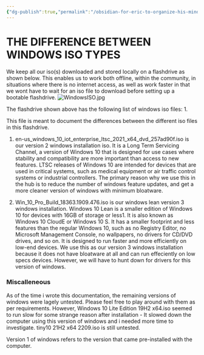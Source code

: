 ```yaml
---
{"dg-publish":true,"permalink":"/obsidian-for-eric-to-organize-his-mind/assets-and-devices/device-maintenance/the-difference-between-windows-iso-types/"}
---
```


# THE DIFFERENCE BETWEEN WINDOWS ISO TYPES


We keep all our iso(s) downloaded and stored locally on a flashdrive as shown below. This enables us to work both offline, within the community, in situations where there is no internet access, as well as work faster in that we wont have to wait for an iso file to download before setting up a bootable flashdrive. 
![WindowsISO.jpg](/img/user/Obsidian%20For%20Eric%20to%20organize%20his%20mind/ASSETS%20&%20DEVICES/Device%20Maintenance/WindowsISO.jpg)




The flashdrive shown above has the following list of windows iso files:
1. 


This file is meant to document the differences between the different iso files in this flashdrive.

1. en-us_windows_10_iot_enterprise_ltsc_2021_x64_dvd_257ad90f.iso is our version 2 windows installation iso. It is a Long Term Servicing Channel, a version of Windows 10 that is designed for use cases where stability and compatibility are more important than access to new features. LTSC releases of Windows 10 are intended for devices that are used in critical systems, such as medical equipment or air traffic control systems or industrial controllers. The primary reason why we use this in the hub is to reduce the number of windows feature updates, and get a more cleaner version of windows with minimum bloatware.
    
2. Win_10_Pro_Build_18363.1909.476.iso is our windows lean version 3 windows installation. Windows 10 Lean is a smaller edition of Windows 10 for devices with 16GB of storage or less1. It is also known as Windows 10 CloudE or Windows 10 S. It has a smaller footprint and less features than the regular Windows 10, such as no Registry Editor, no Microsoft Management Console, no wallpapers, no drivers for CD/DVD drives, and so on. It is designed to run faster and more efficiently on low-end devices. We use this as our version 3 windows installation because it does not have bloatware at all and can run effeciently on low specs devices. However, we will have to hunt down for drivers for this version of windows.
    

### Miscalleneous

[](https://github.com/RUCE-Social-Innovation-Hub/RUCE-SIH-Offline-Software-Installation/tree/OS_ISO#-miscalleneous)

As of the time i wrote this documentation, the remaining versions of windows were lagely untested. Please feel free to play around with them as per requirements. However, Windows 10 Lite Edition 19H2 x64.iso seemed to run slow for some strange reason after installation - It slowed down the computer using this version of windows and i needed more time to investigate. tiny10 21H2 x64 2209.iso is still untested.

Version 1 of windows refers to the version that came pre-installed with the computer.